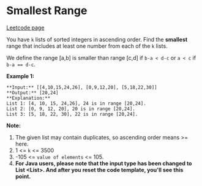 # Smallest Range
[Leetcode page](https://leetcode.com/problems/smallest-range/description)

You have `k` lists of sorted integers in ascending order. Find the
**smallest** range that includes at least one number from each of the `k`
lists.

We define the range [a,b] is smaller than range [c,d] if `b-a < d-c` or `a <
c` if `b-a == d-c`.

**Example 1:**  

    
    
    **Input:** [[4,10,15,24,26], [0,9,12,20], [5,18,22,30]]
    **Output:** [20,24]
    **Explanation:** 
    List 1: [4, 10, 15, 24,26], 24 is in range [20,24].
    List 2: [0, 9, 12, 20], 20 is in range [20,24].
    List 3: [5, 18, 22, 30], 22 is in range [20,24].
    

**Note:**  

  1. The given list may contain duplicates, so ascending order means >= here.
  2. 1 <= `k` <= 3500
  3. -105 <= `value of elements` <= 105.
  4. **For Java users, please note that the input type has been changed to List <List<Integer>>. And after you reset the code template, you'll see this point.**

  

